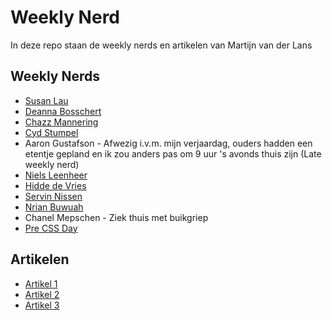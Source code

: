 # Weekly Nerd
In deze repo staan de weekly nerds en artikelen van Martijn van der Lans

## Weekly Nerds
* [Susan Lau]()
* [Deanna Bosschert]()
* [Chazz Mannering]()
* [Cyd Stumpel]()
* Aaron Gustafson - Afwezig i.v.m. mijn verjaardag, ouders hadden een etentje gepland en ik zou anders pas om 9 uur 's avonds thuis zijn (Late weekly nerd)
* [Niels Leenheer]()
* [Hidde de Vries]()
* [Servin Nissen]()
* [Nrian Buwuah]()
* Chanel Mepschen - Ziek thuis met buikgriep
* [Pre CSS Day]()

## Artikelen
* [Artikel 1]()
* [Artikel 2]()
* [Artikel 3]()